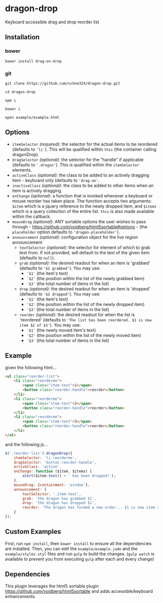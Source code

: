 # dragon-drop
Keyboard accessible drag and drop reorder list

## Installation
### bower
`bower install drag-on-drop`

### git
`git clone https://github.com/schne324/dragon-drop.git`

`cd dragon-drop`

`npm i`

`bower i`

`open example/example.html`

## Options
- `itemSelector` _(required)_: the selector for the actual items to be reordered (defaults to `'li'`).  This will be qualified within `this` (the container calling dragonDrop).
- `dragSelector` _(optional)_: the selector for the "handle" if applicable (defaults to `'.dragon'`). This is qualified within the `itemSelector` elements.
- `activeClass` _(optional)_: the class to be added to an actively dragging item - keyboard only (defaults to `'drag-on'`.
- `inactiveClass` _(optional)_: the class to be added to other items when an item is actively dragging
- `onChange` _(optional)_: a function that is invoked whenever a keyboard or mouse reorder has taken place.  The function accepts two arguments: `$item` which is a jquery reference to the newly dropped item, and `$items` which is a query collection of the entire list. `this` is also made available within the callback.
- `mouseDrag` _(optional)_: ANY sortable options the user wishes to pass through - https://github.com/voidberg/html5sortable#options - (the `placeholder` option defaults to `'dragon-placeholder'`).
- `announcement` _(optional)_: configuration object for the live region announcement
	- `textSelector` _(optional)_: the selector for element of which to grab text from. If not provided, will default to the text of the given item (defaults to `null`).
 	- `grab` _(optional)_: the desired readout for when an item is 'grabbed' (defaults to `'$1 grabbed'`). You may use:
 		- `'$1'` (the item's text)
 		- `'$2'` (the position within the list of the newly grabbed item)
 		- `'$3'` (the total number of items in the list)
 	- `drop` _(optional)_: the desired readout for when an item is 'dropped' (defaults to `'$1 dropped'`). You may use:
 		- `'$1'` (the item's text)
 		- `'$2'` (the position within the list of the newly dropped item)
 		- `'$3'` (the total number of items in the list)
 	- `reorder` _(optional)_: the desired readout for when the list is 'reordered' (defaults to `'The list has been reordered. $1 is now item $2 of $3'`). You may use:
 		- `'$1'` (the newly moved item's text)
 		- `'$2'` (the position within the list of the newly moved item)
 		- `'$3'` (the total number of items in the list)

## Example
given the following html...
```html
<ul class="reorder-list">
	<li class="reorderme">
		<span class="item-text">1</span>
		<button class="reorder-handle">reorder</button>
	</li>
	<li class="reorderme">
		<span class="item-text">2</span>
		<button class="reorder-handle">reorder</button>
	</li>
	<li class="reorderme">
		<span class="item-text">3</span>
		<button class="reorder-handle">reorder</button>
	</li>
</ul>
```

and the following js...
```js
$('.reorder-list').dragonDrop({
	itemSelector: 'li.reorderme',
	dragSelector: 'button.reorder-handle',
	activeClass: 'active',
	onChange: function ($item, $items) {
		alert($item.text() + ' has been dropped!');
	},
	mouseDrag: {containment: 'window'},
	announcement: {
		textSelector: '.item-text',
		grab: 'the dragon has grabbed $1',
		drop: 'the dragon has dropped $1',
		reorder: 'The dragon has formed a new order... $1 is now item $2 of $3'
	}
});
```

## Custom Examples
First, run `npm install`, then `bower install` to ensure all the dependencies are installed.
Then, you can edit the `example/example.jade` and the `example/styles.styl` files and run `gulp` to build the changes.
(`gulp watch` is available to prevent you from executing `gulp` after each and every change)

## Dependencies
This plugin leverages the html5 sortable plugin https://github.com/voidberg/html5sortable and adds accessible/keyboard enhancements.
